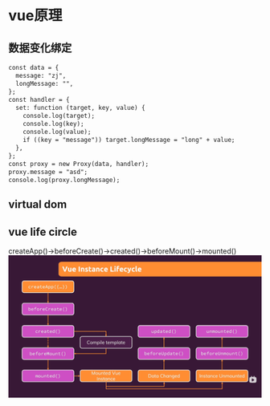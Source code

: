 # vue原理
## 数据变化绑定
```
const data = {
  message: "zj",
  longMessage: "",
};
const handler = {
  set: function (target, key, value) {
    console.log(target);
    console.log(key);
    console.log(value);
    if ((key = "message")) target.longMessage = "long" + value;
  },
};
const proxy = new Proxy(data, handler);
proxy.message = "asd";
console.log(proxy.longMessage);
```
## virtual dom
## vue life circle
createApp()->beforeCreate()->created()->beforeMount()->mounted()
![](./img/vue.png)